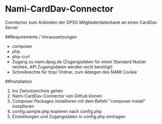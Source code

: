 # Nami-CardDav-Connector
Conntector zum Anbinden der DPSG Mitgliederdatenbank an einen CardDav Server

##Requirements / Voraussetzungen
- composer
- php
- php-curl
- Zugang zu nami.dpsg.de (Zugangsdaten für einen Standard Nutzer reichen, API Zugangsdaten werden nicht benötigt)
- Schreibrechte für tmp/ Ordner, zum Ablegen des NAMI Cookie

##Installation
1. Ins Zielvrezeichnis gehen
2. Nami-CardDav-Connector von Github klonen
3. Composer Packages installieren mit dem Befehl "composer install" installieren
4. config.sample.php kopieren nach config.php
5. Einstellungen und Zugangsdaten in config.php eintragen




